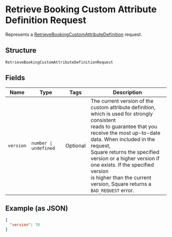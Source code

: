
# Retrieve Booking Custom Attribute Definition Request

Represents a [RetrieveBookingCustomAttributeDefinition](../../doc/api/booking-custom-attributes.md#retrieve-booking-custom-attribute-definition) request.

## Structure

`RetrieveBookingCustomAttributeDefinitionRequest`

## Fields

| Name | Type | Tags | Description |
|  --- | --- | --- | --- |
| `version` | `number \| undefined` | Optional | The current version of the custom attribute definition, which is used for strongly consistent<br>reads to guarantee that you receive the most up-to-date data. When included in the request,<br>Square returns the specified version or a higher version if one exists. If the specified version<br>is higher than the current version, Square returns a `BAD_REQUEST` error. |

## Example (as JSON)

```json
{
  "version": 70
}
```

